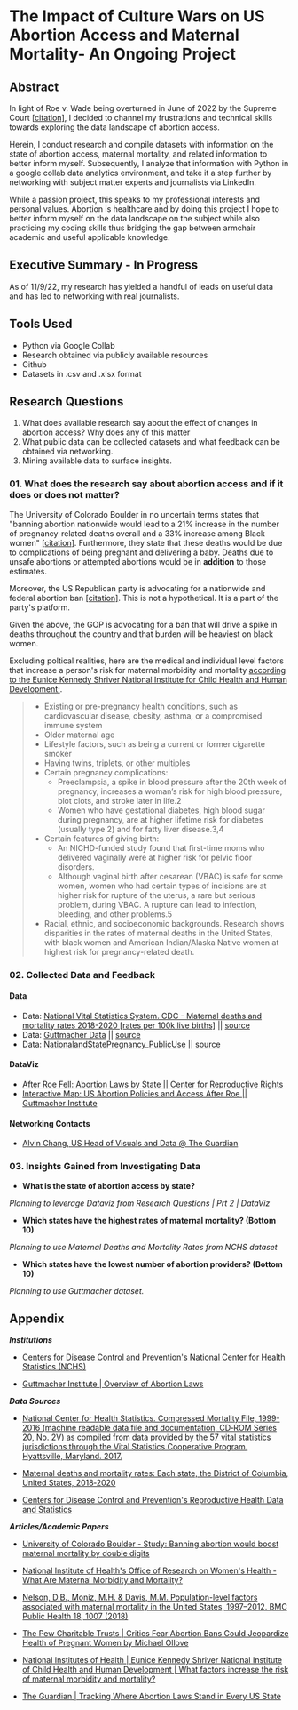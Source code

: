 # The Impact of Culture Wars on US Abortion Access and Maternal Mortality- An Ongoing Project

## Abstract
In light of Roe v. Wade  being overturned in June of 2022 by the Supreme Court [[citation]](https://www.npr.org/2022/06/24/1102305878/supreme-court-abortion-roe-v-wade-decision-overturn), I decided to channel my frustrations and technical skills towards exploring the data landscape of abortion access.

Herein, I conduct research and compile datasets with information on the state of abortion access, maternal mortality, and related information to better inform myself. Subsequently, I analyze that information with Python in a google collab data analytics environment, and take it a step further by networking with subject matter experts and journalists via LinkedIn. 

While a passion project, this speaks to my professional interests and personal values. Abortion is healthcare and by doing this project I hope to better inform myself on the data landscape on the subject while also practicing my coding skills thus bridging the gap between armchair academic and useful applicable knowledge.

## Executive Summary - In Progress
As of 11/9/22, my research has yielded a handful of leads on useful data and has led to networking with real journalists.

## Tools Used
- Python via Google Collab
- Research obtained via publicly available resources
- Github
- Datasets in .csv and .xlsx format

## Research Questions
01. What does available research say about the effect of changes in abortion access? Why does any of this matter
02. What public data can be collected datasets and what feedback can be obtained via networking.
03. Mining available data to surface insights.


### 01. What does the research say about abortion access and if it does or does not matter?
The University of Colorado Boulder in no uncertain terms states that "banning abortion nationwide would lead to a 21% increase in the number of pregnancy-related deaths overall and a 33% increase among Black women" [[citation]](https://www.colorado.edu/today/2021/09/08/study-banning-abortion-would-boost-maternal-mortality-double-digits). Furthermore, they state that these deaths would be due to complications of being pregnant and delivering a baby. Deaths due to unsafe abortions or attempted abortions would be in **addition** to those estimates.

Moreover, the US Republican party is advocating for a nationwide and federal abortion ban [[citation]](https://www.politico.com/newsletters/politico-pulse/2022/09/14/the-federal-abortion-ban-bill-is-here-and-it-has-some-republicans-stunned-00056510). This is not a hypothetical. It is a part of the party's platform. 

Given the above, the GOP is advocating for a ban that will drive a spike in deaths throughout the country and that burden will be heaviest on black women.

Excluding poltical realities, here are the medical and individual level factors that increase a person's risk for maternal morbidity and mortality [according to the Eunice Kennedy Shriver National Institute for Child Health and Human Development:](https://www.nichd.nih.gov/health/topics/maternal-morbidity-mortality/conditioninfo/factors).

> - Existing or pre-pregnancy health conditions, such as cardiovascular disease, obesity, asthma, or a compromised immune system
> - Older maternal age
> - Lifestyle factors, such as being a current or former cigarette smoker
> - Having twins, triplets, or other multiples
> - Certain pregnancy complications:
>    - Preeclampsia, a spike in blood pressure after the 20th week of pregnancy, increases a woman’s risk for high blood pressure, blot clots, and stroke later in life.2
>    - Women who have gestational diabetes, high blood sugar during pregnancy, are at higher lifetime risk for diabetes (usually type 2) and for fatty liver disease.3,4
> - Certain features of giving birth:
>    - An NICHD-funded study found that first-time moms who delivered vaginally were at higher risk for pelvic floor disorders.
>    - Although vaginal birth after cesarean (VBAC) is safe for some women, women who had certain types of incisions are at higher risk for rupture of the uterus, a rare but serious problem, during VBAC. A rupture can lead to infection, bleeding, and other problems.5
> - Racial, ethnic, and socioeconomic backgrounds. Research shows disparities in the rates of maternal deaths in the United States, with black women and American Indian/Alaska Native women at highest risk for pregnancy-related death.

### 02. Collected Data and Feedback

#### Data
- Data: [National Vital Statistics System. CDC - Maternal deaths and mortality rates 2018-2020 [rates per 100k live births]](https://github.com/TuckerRasbury/00_MaternalMortalityandAbortionRelatedStatistics/blob/e83ebfd619306c5c9981265e4f624780afb0bb35/data/VitalStatistics_raw_data.xlsx) || [source](https://www.cdc.gov/nchs/maternal-mortality/MMR-2018-2020-State-Data.pdf)
- Data: [Guttmacher Data](https://github.com/TuckerRasbury/00_MaternalMortalityandAbortionRelatedStatistics/blob/06c11624c04bb8cf571ba2132403441b89db3476/data/GuttmacherDataCenter-2.xlsx) || [source](https://data.guttmacher.org/regions)
- Data: [NationalandStatePregnancy_PublicUse](https://github.com/TuckerRasbury/00_MaternalMortalityandAbortionRelatedStatistics/blob/99ef86899667d7ea2d63c0d56ba556fa039ce1be/data/NationalAndStatePregnancy_PublicUse.csv) || [source]()

#### DataViz
- [After Roe Fell: Abortion Laws by State || Center for Reproductive Rights](https://reproductiverights.org/maps/abortion-laws-by-state/)
- [Interactive Map: US Abortion Policies and Access After Roe || Guttmacher Institute](https://states.guttmacher.org/policies/)

#### Networking Contacts
- [Alvin Chang, US Head of Visuals and Data @ The Guardian](https://www.theguardian.com/profile/alvin-chang)

### 03. Insights Gained from Investigating Data
- **What is the state of abortion access by state?**

_Planning to leverage Dataviz from Research Questions | Prt 2 | DataViz_

- **Which states have the highest rates of maternal mortality? (Bottom 10)**

_Planning to use Maternal Deaths and Mortality Rates from NCHS dataset_

- **Which states have the lowest number of abortion providers? (Bottom 10)**

_Planning to use Guttmacher dataset._

## Appendix

***Institutions***
* [Centers for Disease Control and Prevention's National Center for Health Statistics (NCHS)](https://www.cdc.gov/nchs/maternal-mortality/data.htm)
  
* [Guttmacher Institute | Overview of Abortion Laws](https://www.guttmacher.org/state-policy/explore/overview-abortion-laws)

***Data Sources***
* [National Center for Health Statistics. Compressed Mortality File, 1999-2016 (machine readable data file and documentation, CD‑ROM Series 20, No. 2V) as compiled from data provided by the 57 vital statistics jurisdictions through the Vital Statistics Cooperative Program.  Hyattsville, Maryland. 2017.](https://www.cdc.gov/nchs/data_access/cmf.htm)

* [Maternal deaths and mortality rates: Each state, the District of Columbia, United States, 2018‐2020](https://www.cdc.gov/nchs/maternal-mortality/MMR-2018-2020-State-Data.pdf)

* [Centers for Disease Control and Prevention's Reproductive Health Data and Statistics](https://www.cdc.gov/reproductivehealth/data_stats/index.htm)


***Articles/Academic Papers***
* [University of Colorado Boulder - Study: Banning abortion would boost maternal mortality by double digits](https://www.colorado.edu/today/2021/09/08/study-banning-abortion-would-boost-maternal-mortality-double-digits)

* [National Institute of Health's Office of Research on Women's Health - What Are Maternal Morbidity and Mortality?](https://orwh.od.nih.gov/mmm-portal/what-mmm)

* [Nelson, D.B., Moniz, M.H. & Davis, M.M. Population-level factors associated with maternal mortality in the United States, 1997–2012. BMC Public Health 18, 1007 (2018)](https://bmcpublichealth.biomedcentral.com/articles/10.1186/s12889-018-5935-2)

* [The Pew Charitable Trusts | Critics Fear Abortion Bans Could Jeopardize Health of Pregnant Women by Michael Ollove](https://www.pewtrusts.org/en/research-and-analysis/blogs/stateline/2022/06/22/critics-fear-abortion-bans-could-jeopardize-health-of-pregnant-women)

* [National Institutes of Health | Eunice Kennedy Shriver National Institute of Child Health and Human Development | What factors increase the risk of maternal morbidity and mortality?](https://www.nichd.nih.gov/health/topics/maternal-morbidity-mortality/conditioninfo/factors#)

* [The Guardian | Tracking Where Abortion Laws Stand in Every US State](https://www.theguardian.com/us-news/ng-interactive/2022/jun/28/tracking-where-abortion-laws-stand-in-every-state)
